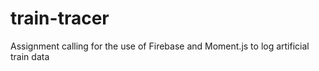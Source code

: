 # train-tracer
Assignment calling for the use of Firebase and Moment.js to log artificial train data
